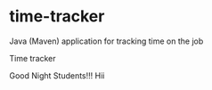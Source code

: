 # time-tracker
Java (Maven) application for tracking time on the job

Time tracker

Good Night Students!!!
Hii
